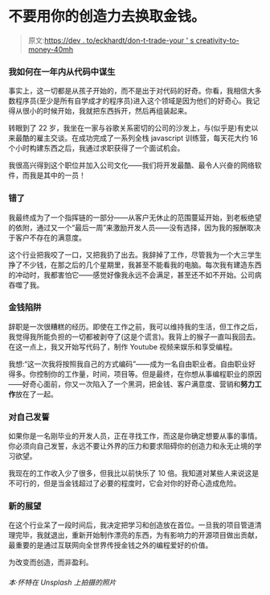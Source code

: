 # 不要用你的创造力去换取金钱。

> 原文:[https://dev . to/eckhardt/don-t-trade-your ' s creativity-to-money-40mh](https://dev.to/eckhardtd/don-t-trade-your-creativity-for-money-40mh)

### [](#how-i-made-a-living-from-code-in-one-year)我如何在一年内从代码中谋生

事实上，这一切都是从孩子开始的，而不是出于对代码的好奇。你看，我相信大多数程序员(至少是所有自学成才的程序员)进入这个领域是因为他们的好奇心。我记得从很小的时候开始，我就把东西拆开，然后再组装起来。

转眼到了 22 岁，我坐在一家与谷歌关系密切的公司的沙发上，与(似乎是)有史以来最酷的雇主交谈。在成功完成了一系列全栈 javascript 训练营，每天花大约 16 个小时构建东西之后，我通过求职获得了一个面试机会。

我很高兴得到这个职位并加入公司文化——我们将开发最酷、最令人兴奋的网络软件，而我是其中的一员！

### [](#wrong)错了

我最终成为了一个指挥链的一部分——从客户无休止的范围蔓延开始，到老板绝望的依附，通过又一个“最后一周”来激励开发人员——没有选择，因为我的报酬取决于客户不存在的满意度。

这个行业把我咬了一口，又把我扔了出去。我辞掉了工作，尽管我为一个大三学生挣了不少钱，在那之后的几个星期里，我甚至不能看我的电脑。每次我有建造东西的冲动时，我都害怕它——感觉好像我永远不会满足，甚至还不如不开始。公司病吞噬了我。

### [](#the-money-trap)金钱陷阱

辞职是一次很糟糕的经历。即使在工作之前，我可以维持我的生活，但工作之后，我觉得我所能负担的一切都被剥夺了(这是个谎言)。我背上的猴子一直叫我回去。在这一点上，我又开始写代码了，制作 Youtube 视频来娱乐和享受编程。

我想:“这一次我将按照我自己的方式编码”——成为一名自由职业者。自由职业好得多。你控制你的工作量，时间，项目等。但是最终，在你想从事编程职业的原因——好奇心面前，你又一次陷入了一个黑洞，把金钱、客户满意度、营销和**努力工作**放在了一起。

### [](#vow-to-yourself)对自己发誓

如果你是一名刚毕业的开发人员，正在寻找工作，而这是你确定想要从事的事情。你必须向自己发誓，永远不要让外界的压力和要求阻碍你的创造力和永无止境的学习欲望。

我现在的工作收入少了很多，但我比以前快乐了 10 倍。我知道对某些人来说这是不可行的，但是当金钱超过了必要的程度时，它会对你的好奇心造成危险。

### [](#a-new-outlook)新的展望

在这个行业呆了一段时间后，我决定把学习和创造放在首位。一旦我的项目管道清理完毕，我就退出，重新开始制作漂亮的东西，为有影响力的开源项目做出贡献，最重要的是通过互联网向全世界传授金钱之外的编程爱好的价值。

为改变而创造，而非盈利。

###### 本·怀特在 Unsplash 上拍摄的照片